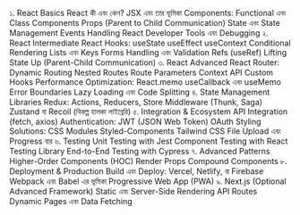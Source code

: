 ১. React Basics
React কী এবং কেন?
JSX এবং তার ভূমিকা
Components:
Functional এবং Class Components
Props (Parent to Child Communication)
State এবং State Management
Events Handling
React Developer Tools এবং Debugging
২. React Intermediate
React Hooks:
useState
useEffect
useContext
Conditional Rendering
Lists এবং Keys
Forms Handling এবং Validation
Refs (useRef)
Lifting State Up (Parent-Child Communication)
৩. React Advanced
React Router:
Dynamic Routing
Nested Routes
Route Parameters
Context API
Custom Hooks
Performance Optimization:
React.memo
useCallback এবং useMemo
Error Boundaries
Lazy Loading এবং Code Splitting
৪. State Management Libraries
Redux:
Actions, Reducers, Store
Middleware (Thunk, Saga)
Zustand বা Recoil (বিকল্প হালকা লাইব্রেরি)
৫. Integration & Ecosystem
API Integration (fetch, axios)
Authentication:
JWT (JSON Web Token)
OAuth
Styling Solutions:
CSS Modules
Styled-Components
Tailwind CSS
File Upload এবং Progress বার
৬. Testing
Unit Testing with Jest
Component Testing with React Testing Library
End-to-End Testing with Cypress
৭. Advanced Patterns
Higher-Order Components (HOC)
Render Props
Compound Components
৮. Deployment & Production
Build এবং Deploy:
Vercel, Netlify, বা Firebase
Webpack এবং Babel এর ভূমিকা
Progressive Web App (PWA)
৯. Next.js (Optional Advanced Framework)
Static এবং Server-Side Rendering
API Routes
Dynamic Pages এবং Data Fetching
  
